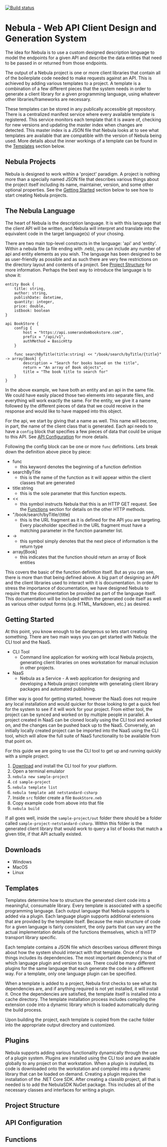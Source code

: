[![Build status](https://ci.appveyor.com/api/projects/status/v1mttld1coaxortg/branch/develop?svg=true)](https://ci.appveyor.com/project/JasonMiesionczek/nebula/branch/develop)

Nebula - Web API Client Design and Generation System
====================================================
The idea for Nebula is to use a custom designed description language to model the endpoints for a given API and describe the data entities that need to be passed in or returned from those endpoints. 

The output of a Nebula project is one or more client libraries that contain all of the boilerplate code needed to make requests against an API. This is achieved by adding various templates to a project. A template is a combination of a few different pieces that the system needs in order to generate a client library for a given programming language, using whatever other libraries/frameworks are necessary.

These templates can be stored in any publically accessible git repository. There is a centralized manifest service where every available template is registered. This service monitors each template that it is aware of, checking for new versions and updating the master index when changes are detected. This master index is a JSON file that Nebula looks at to see what templates are available that are compatible with the version of Nebula being used. More details about the inner workings of a template can be found in the [Templates](#templates) section below.

## Nebula Projects

Nebula is designed to work within a 'project' paradigm. A project is nothing more than a specially named JSON file that describes various things about the project itself including its name, maintainer, version, and some other optional properties. See the [Getting Started](#getting-started) section below to see how to start creating Nebula projects.

## The Nebula Language

The heart of Nebula is the description language. It is with this language that the client API will be written, and Nebula will interpret and translate into the equivalent code in the target language(s) of your chosing.

There are two main top-level constructs in the language: 'api' and 'entity'. Within a nebula file (a file ending with .neb), you can include any number of api and entity elements as you wish. The language has been designed to be as user-friendly as possible and as such there are very few restrictions on the directory layout and contents of a project. See [Project Structure](#project-structure) for more information. Perhaps the best way to introduce the language is to show it:

```
entity Book {
    title: string,
    author: string,
    publishDate: datetime,
    quantity: integer,
    price: double,
    isEbook: boolean
}

api BookStore {
    config {
        host = "https://api.somerandombookstore.com",
        prefix = "/api/v1",
        authMethod = BasicHttp
    }

    func searchByTitle(title:string) << "/book/search/byTitle/{title}" -> array[Book] {
        description = "Search for books based on the title",
        return = "An array of Book objects",
        title = "The book title to search for"
    }
}
```

In the above example, we have both an entity and an api in the same file. We could have easily placed those two elements into separate files, and everything will work exactly the same. For the entity, we give it a name followed
by the different pieces of data that we could receive in the response and would like to have mapped into this object.

For the api, we start by giving that a name as well. This name will become, in part, the name of the client class that is generated. Each api needs to have a `config` block that specifies a few pieces of data that could be unique to this API. See [API Configuration](#api-configuration) for more details.

Following the config block can be one or more `func` definitions. Lets break down the definition above piece by piece:

* func
    * this keyword denotes the beginning of a function definition
* searchByTitle
    * this is the name of the function as it will appear within the client classes that are generated
* title:string
    * this is the sole parameter that this function expects.
* <<
    * this symbol instructs Nebula that this is an HTTP GET request. See the [Functions](#functions) section for details on the other HTTP methods.
* "/book/search/byTitle/{title}
    * this is the URL fragment as it is defined for the API you are targeting. Every placeholder specified in the URL fragment must have a matching parameter in the function parameter list.
* ->
    * this symbol simply denotes that the next piece of information is the return type
* array[Book]
    * this indicates that the function should return an array of Book entities

This covers the basic of the function definition itself. But as you can see, there is more than that being defined above. A big part of designing an API and the client libraries used to interact with it is documentation. In order to 
stress the importance of documentation, we have designed Nebula to require that the documentation be provided as part of the language itself. This documentation will be included within the generated code itself as well as various other output forms (e.g. HTML, Markdown, etc.) as desired. 

## Getting Started

At this point, you know enough to be dangerous so lets start creating something. There are two main ways you can get started with Nebula: the CLI tool and the NaaS. 

* CLI Tool
    * Command line application for working with local Nebula projects, generating client libraries on ones workstation for manual inclusion in other projects.
* NaaS
    * Nebula as a Service - A web application for designing and developing a Nebula project complete with generating client library packages and automated publishing.

Either way is good for getting started, however the NaaS does not require any local installation and would quicker for those looking to get a quick feel for the system to see if it will work for your project. From either tool, the project can be synced and worked on by multiple people in parallel. A project created in NaaS can be cloned locally using the CLI tool and worked on, and the changes can be pushed back up to the NaaS. Conversely, an initially locally created project can be imported into the NaaS using the CLI tool, which will allow the full suite of NaaS functionality to be available from that point on.

For this guide we are going to use the CLI tool to get up and running quickly with a simple project.

1. [Download](#downloads) and install the CLI tool for your platform.
2. Open a terminal emulator
3. `nebula new sample-project`
4. `cd sample-project`
5. `nebula template list`
6. `nebula template add netstandard-csharp`
7. Inside `src` folder create a file `BookStore.neb`
8. Copy example code from above into that file
9. `nebula build`

If all goes well, inside the `sample-project/out` folder there should be a folder called `sample-project-netstandard-csharp`. Within this folder is the generated client library that would work to query a list of books that match a given title, if that API actually existed. 

## Downloads

* Windows
* MacOS
* Linux

## Templates

Templates determine how to structure the generated client code into a meaningful, consumable library. Every template is associated with a specific programming language. Each output language that Nebula supports is added via a plugin. Each language plugin supports additional extensions that are provided by the template itself. Because the main structure of code for a given language is fairly consistent, the only parts that can vary are the actual implementation details of the functions themselves, which is HTTP transport library specific. 

Each template contains a JSON file which describes various different things about how the system should interact with that template. Once of those things includes its dependencies. The most important dependency is that of which language plugin and version to use. There could be many different plugins for the same language that each generate the code in a different way. For a template, only one language plugin can be specified.

When a template is added to a project, Nebula first checks to see what its dependencies are, and if anything required is not yet installed, it will install it. Once the dependencies are satisfied, the template itself is installed into a cache directory. The template installation process includes compiling the extension code into a dynamic library which is loaded automatically during the build process.

Upon building the project, each template is copied from the cache folder into the appropriate output directory and customized. 

## Plugins

Nebula supports adding various functionality dynamically through the use of a plugin system. Plugins are installed using the CLI tool and are available globally to any project on that workstation. When a plugin is installed, its code is downloaded onto the workstation and compiled into a dynamic library that can be loaded on demand. Creating a plugin requires the installation of the .NET Core SDK. After creating a classlib project, all that is needed is to add the NebulaSDK NuGet package. This includes all of the necessary classes and interfaces for writing a plugin.

## Project Structure

## API Configuration

## Functions